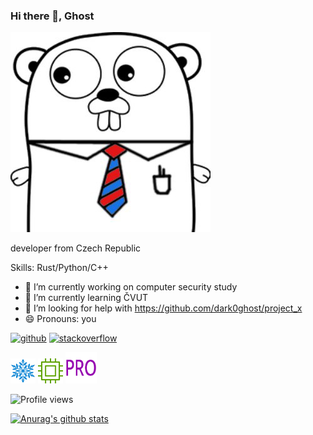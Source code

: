 ### Hi there 👋, Ghost
![](https://github.com/dark0ghost/dark0ghost/blob/master/gogetajob.jpg)

developer from Czech Republic

Skills: Rust/Python/C++

- 🔭 I’m currently working on computer security study 
- 🌱 I’m currently learning ČVUT 
- 🤔 I’m looking for help with https://github.com/dark0ghost/project_x 
- 😄 Pronouns: you 


[<img src='https://cdn.jsdelivr.net/npm/simple-icons@3.0.1/icons/github.svg' alt='github' height='40'>](https://github.com/dar0ghost)  [<img src='https://cdn.jsdelivr.net/npm/simple-icons@3.0.1/icons/stackoverflow.svg' alt='stackoverflow' height='40'>](https://stackoverflow.com/users/9993061)  

<a href='https://archiveprogram.github.com/'><img src='https://raw.githubusercontent.com/acervenky/animated-github-badges/master/assets/acbadge.gif' width='40' height='40'></a> <a href='https://docs.github.com/en/developers'><img src='https://raw.githubusercontent.com/acervenky/animated-github-badges/master/assets/devbadge.gif' width='40' height='40'></a> <a href='https://github.com/pricing'><img src='https://raw.githubusercontent.com/acervenky/animated-github-badges/master/assets/pro.gif' width='50' height='50'></a>

![Profile views](https://gpvc.arturio.dev/dar0ghost)  

[![Anurag's github stats](https://github-readme-stats.vercel.app/api?username=dark0ghost)](https://github.com/anuraghazra/github-readme-stats)
